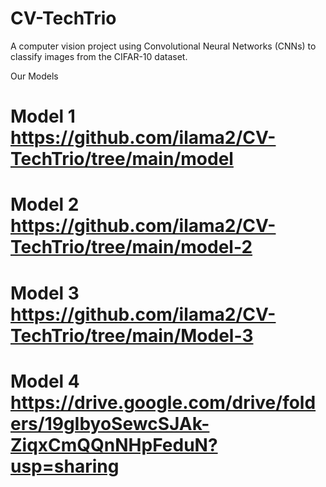 # CV-TechTrio
A computer vision project using Convolutional Neural Networks (CNNs) to classify images from the CIFAR-10 dataset.

Our Models
# Model 1 https://github.com/ilama2/CV-TechTrio/tree/main/model
# Model 2 https://github.com/ilama2/CV-TechTrio/tree/main/model-2
# Model 3 https://github.com/ilama2/CV-TechTrio/tree/main/Model-3
# Model 4 https://drive.google.com/drive/folders/19gIbyoSewcSJAk-ZiqxCmQQnNHpFeduN?usp=sharing
